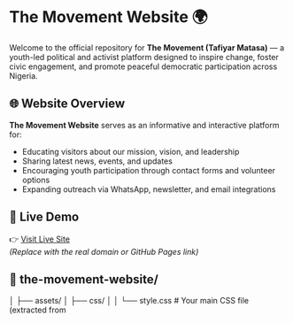 # The Movement Website 🌍

Welcome to the official repository for **The Movement (Tafiyar Matasa)** — a youth-led political and activist platform designed to inspire change, foster civic engagement, and promote peaceful democratic participation across Nigeria.

## 🌐 Website Overview

**The Movement Website** serves as an informative and interactive platform for:

- Educating visitors about our mission, vision, and leadership
- Sharing latest news, events, and updates
- Encouraging youth participation through contact forms and volunteer options
- Expanding outreach via WhatsApp, newsletter, and email integrations

## 🚀 Live Demo

👉 [Visit Live Site](https://yourdomain.com)  
*(Replace with the real domain or GitHub Pages link)*

## 📁 the-movement-website/
│
├── assets/
│   ├── css/
│   │   └── style.css           # Your main CSS file (extracted from <style> tag)
│   │
│   ├── js/
│   │   ├── main.js             # Main JavaScript (extracted from <script> tag)
│   │   ├── leaders.js          # Leaders data and functionality
│   │   ├── states.js           # States data and functionality
│   │   ├── news-events.js      # News & Events functionality
│   │   └── contact.js          # Contact form handling
│   │
│   ├── images/
│   │   ├── logo/
│   │   │   └── TMLogo.png      # Logo image
│   │   │   └── TMLogo2.png     # Alternate logo
│   │   │
│   │   ├── leaders/
│   │   │   ├── chief-conv.png
│   │   │   ├── Chairman.png
│   │   │   ├── secretary.png
│   │   │   ├── member01.png
│   │   │   ├── member02.png
│   │   │   ├── member03.png
│   │   │   ├── member04.png
│   │   │   ├── member05.png
│   │   │   ├── member06.png
│   │   │   └── member07.png
│   │   │
│   │   ├── news/
│   │   │   ├── News.jpg
│   │   │   ├── news2.jpg
│   │   │   └── TMconvs.jpg
│   │   │
│   │   ├── events/
│   │   │   ├── event2.jpg
│   │   │   └── event03.jpg
│   │   │
│   │   └── backgrounds/        # Background images
│   │       └── hero-bg.jpg
│   │
│   └── fonts/                  # If using any local fonts
│
├── pages/
│   ├── about.html              # About page (extracted from section)
│   ├── leaders.html            # Leaders page
│   ├── states.html             # States page
│   ├── news-events.html        # News & Events page
│   ├── contact.html            # Contact page
│   └── admin.html              # Admin dashboard
│
├── index.html                  # Main HTML file (homepage)
│
├── README.md                   # Project documentation
├── LICENSE                     # License file
└── .gitignore                  # Git ignore file
